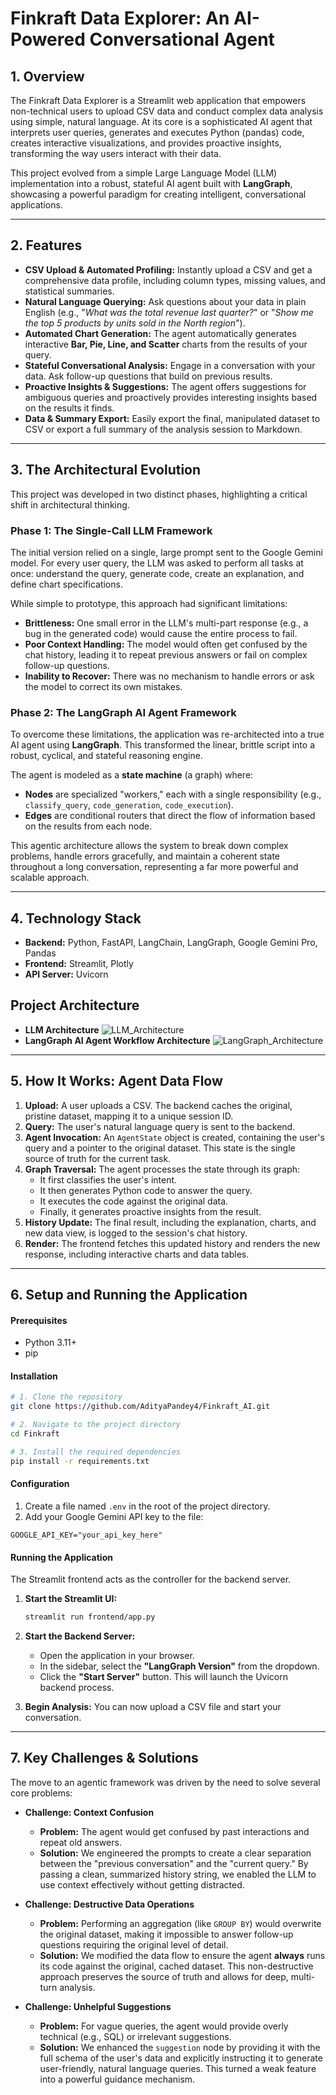 # Finkraft Data Explorer: An AI-Powered Conversational Agent

## 1. Overview

The Finkraft Data Explorer is a Streamlit web application that empowers non-technical users to upload CSV data and conduct complex data analysis using simple, natural language. At its core is a sophisticated AI agent that interprets user queries, generates and executes Python (pandas) code, creates interactive visualizations, and provides proactive insights, transforming the way users interact with their data.

This project evolved from a simple Large Language Model (LLM) implementation into a robust, stateful AI agent built with **LangGraph**, showcasing a powerful paradigm for creating intelligent, conversational applications.

---

## 2. Features

*   **CSV Upload & Automated Profiling:** Instantly upload a CSV and get a comprehensive data profile, including column types, missing values, and statistical summaries.
*   **Natural Language Querying:** Ask questions about your data in plain English (e.g., "*What was the total revenue last quarter?*" or "*Show me the top 5 products by units sold in the North region*").
*   **Automated Chart Generation:** The agent automatically generates interactive **Bar, Pie, Line, and Scatter** charts from the results of your query.
*   **Stateful Conversational Analysis:** Engage in a conversation with your data. Ask follow-up questions that build on previous results.
*   **Proactive Insights & Suggestions:** The agent offers suggestions for ambiguous queries and proactively provides interesting insights based on the results it finds.
*   **Data & Summary Export:** Easily export the final, manipulated dataset to CSV or export a full summary of the analysis session to Markdown.

---

## 3. The Architectural Evolution

This project was developed in two distinct phases, highlighting a critical shift in architectural thinking.

### Phase 1: The Single-Call LLM Framework

The initial version relied on a single, large prompt sent to the Google Gemini model. For every user query, the LLM was asked to perform all tasks at once: understand the query, generate code, create an explanation, and define chart specifications. 

While simple to prototype, this approach had significant limitations:
*   **Brittleness:** One small error in the LLM's multi-part response (e.g., a bug in the generated code) would cause the entire process to fail.
*   **Poor Context Handling:** The model would often get confused by the chat history, leading it to repeat previous answers or fail on complex follow-up questions.
*   **Inability to Recover:** There was no mechanism to handle errors or ask the model to correct its own mistakes.

### Phase 2: The LangGraph AI Agent Framework

To overcome these limitations, the application was re-architected into a true AI agent using **LangGraph**. This transformed the linear, brittle script into a robust, cyclical, and stateful reasoning engine.

The agent is modeled as a **state machine** (a graph) where:
*   **Nodes** are specialized "workers," each with a single responsibility (e.g., `classify_query`, `code_generation`, `code_execution`).
*   **Edges** are conditional routers that direct the flow of information based on the results from each node.

This agentic architecture allows the system to break down complex problems, handle errors gracefully, and maintain a coherent state throughout a long conversation, representing a far more powerful and scalable approach.

---

## 4. Technology Stack

*   **Backend:** Python, FastAPI, LangChain, LangGraph, Google Gemini Pro, Pandas
*   **Frontend:** Streamlit, Plotly
*   **API Server:** Uvicorn

##  Project Architecture
* **LLM Architecture**
 ![LLM_Architecture](./backend/architecture/LLM_DataExplorer1.png)
* **LangGraph AI Agent Workflow Architecture**
 ![LangGraph_Architecture](./backend/architecture/LangGraph_DataExplorer.png)
---

## 5. How It Works: Agent Data Flow

1.  **Upload:** A user uploads a CSV. The backend caches the original, pristine dataset, mapping it to a unique session ID.
2.  **Query:** The user's natural language query is sent to the backend.
3.  **Agent Invocation:** An `AgentState` object is created, containing the user's query and a pointer to the original dataset. This state is the single source of truth for the current task.
4.  **Graph Traversal:** The agent processes the state through its graph:
    *   It first classifies the user's intent.
    *   It then generates Python code to answer the query.
    *   It executes the code against the original data.
    *   Finally, it generates proactive insights from the result.
5.  **History Update:** The final result, including the explanation, charts, and new data view, is logged to the session's chat history.
6.  **Render:** The frontend fetches this updated history and renders the new response, including interactive charts and data tables.

---

## 6. Setup and Running the Application

#### Prerequisites
*   Python 3.11+
*   pip

#### Installation

```bash
# 1. Clone the repository
git clone https://github.com/AdityaPandey4/Finkraft_AI.git

# 2. Navigate to the project directory
cd Finkraft

# 3. Install the required dependencies
pip install -r requirements.txt
```

#### Configuration

1.  Create a file named `.env` in the root of the project directory.
2.  Add your Google Gemini API key to the file:

```
GOOGLE_API_KEY="your_api_key_here"
```

#### Running the Application

The Streamlit frontend acts as the controller for the backend server.

1.  **Start the Streamlit UI:**
    ```bash
    streamlit run frontend/app.py
    ```
2.  **Start the Backend Server:**
    *   Open the application in your browser.
    *   In the sidebar, select the **"LangGraph Version"** from the dropdown.
    *   Click the **"Start Server"** button. This will launch the Uvicorn backend process.

3.  **Begin Analysis:** You can now upload a CSV file and start your conversation.

---

## 7. Key Challenges & Solutions

The move to an agentic framework was driven by the need to solve several core problems:

*   **Challenge: Context Confusion**
    *   **Problem:** The agent would get confused by past interactions and repeat old answers.
    *   **Solution:** We engineered the prompts to create a clear separation between the "previous conversation" and the "current query." By passing a clean, summarized history string, we enabled the LLM to use context effectively without getting distracted.

*   **Challenge: Destructive Data Operations**
    *   **Problem:** Performing an aggregation (like `GROUP BY`) would overwrite the original dataset, making it impossible to answer follow-up questions requiring the original level of detail.
    *   **Solution:** We modified the data flow to ensure the agent **always** runs its code against the original, cached dataset. This non-destructive approach preserves the source of truth and allows for deep, multi-turn analysis.

*   **Challenge: Unhelpful Suggestions**
    *   **Problem:** For vague queries, the agent would provide overly technical (e.g., SQL) or irrelevant suggestions.
    *   **Solution:** We enhanced the `suggestion` node by providing it with the full schema of the user's data and explicitly instructing it to generate user-friendly, natural language queries. This turned a weak feature into a powerful guidance mechanism.